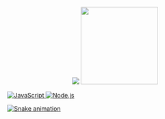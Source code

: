 
<div>
<p align="center">

  <img src="https://discord.c99.nl/widget/theme-4/340626978313076747.png"/>
 
  <a href="https://github.com/rickjosee">
  <img height="180em" src="https://github-readme-stats.vercel.app/api?username=rickjosee&show_icons=true&theme=tokyonight&include_all_commits=true&count_private=true"/>
</p>
</div>

![JavaScript](https://img.shields.io/badge/-JavaScript-000000?style=for-the-badge&logo=javascript)
![Node.js](https://img.shields.io/badge/-Node.js-000000?style=for-the-badge&logo=node.js&logoColor=339933)

![Snake animation](https://github.com/rickjosee/rickjosee/blob/output/github-contribution-grid-snake.svg)
